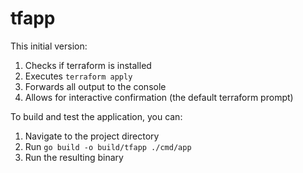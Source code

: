# tfapp

This initial version:
1. Checks if terraform is installed
2. Executes `terraform apply`
3. Forwards all output to the console
4. Allows for interactive confirmation (the default terraform prompt)

To build and test the application, you can:
1. Navigate to the project directory
2. Run `go build -o build/tfapp ./cmd/app`
3. Run the resulting binary